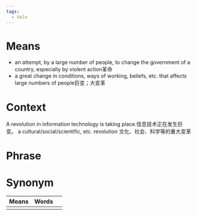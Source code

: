 ```yaml
---
tags:
  - Volv
---
```

# Means
- an attempt, by a large number of people, to change the government of a country, especially by violent action革命
- a great change in conditions, ways of working, beliefs, etc. that affects large numbers of people巨变；大变革
# Context
A revolution in information technology is taking place.信息技术正在发生巨变。
a cultural/social/scientific, etc. revolution 文化、社会、科学等的重大变革
# Phrase

# Synonym
| Means | Words |     |
| ----- | ----- | --- |
|       |       |     |
